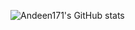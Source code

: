 ![Andeen171's GitHub stats](https://github-readme-stats.vercel.app/api?username=andeen171&show_icons=true&theme=dark)


